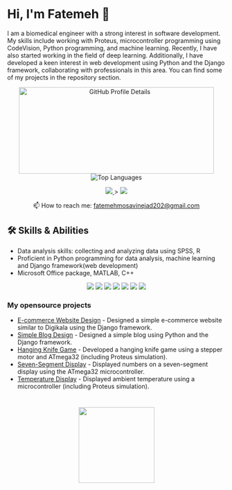 # Hi, I'm Fatemeh 👋
I am a biomedical engineer with a strong interest in software development. My skills include working with Proteus, microcontroller programming using CodeVision, Python programming, and machine learning. Recently, I have also started working in the field of deep learning. Additionally, I have developed a keen interest in web development using Python and the Django framework, collaborating with professionals in this area. You can find some of my projects in the repository section.

<p align='center'>
   <img width="450px" height="200px" src="https://github-profile-summary-cards.vercel.app/api/cards/profile-details?username=Ftymusvy&theme=vue&bg_color=FFFFFF" alt="GitHub Profile Details" />
   <img  src="https://github-readme-stats.vercel.app/api/top-langs/?username=Ftymusvy&layout=compact&bg_color=FFFFFF&hide_border=true" alt="Top Languages" />   
</p>



<p align='center'>
   <a href="https://www.linkedin.com/in/ftme-mousavinejad">
       <img src="https://img.shields.io/badge/linkedin-%230077B5.svg?&style=for-the-badge&logo=linkedin&logoColor=white"/>
   </a>>
   <a href="fatemehmosavinejad202@gmail.com">
       <img src="https://img.shields.io/badge/Gmail-D14836?style=for-the-badge&logo=gmail&logoColor=white"/>
   </a>

<p align='center'>
   📫 How to reach me: <a href='fatemehmosavinejad202@gmail.com'>fatemehmosavinejad202@gmail.com</a>
</p>



## 🛠 Skills & Abilities
* Data analysis skills: collecting and analyzing data using SPSS, R
* Proficient in Python programming for data analysis, machine learning and Django framework(web development)
* Microsoft Office package, MATLAB, C++

<p align='center'>
   <img src="https://img.shields.io/badge/Python-FFD43B?style=for-the-badge&logo=python&logoColor=blue" />
   <img src="https://img.shields.io/badge/R-276DC3?style=for-the-badge&logo=r&logoColor=white" />
   <img src="https://img.shields.io/badge/SPSS-2C2D72?style=for-the-badge&logo=ibm&logoColor=white" />
   <img src="https://img.shields.io/badge/Django-092E20?style=for-the-badge&logo=django&logoColor=white" />
   <img src="https://img.shields.io/badge/C%2B%2B-00599C?style=for-the-badge&logo=c%2B%2B&logoColor=white" />
   <img src="https://img.shields.io/badge/MATLAB-0076A8?style=for-the-badge&logo=mathworks&logoColor=white" />
   <img src="https://img.shields.io/badge/Microsoft%20Office-D83B01?style=for-the-badge&logo=microsoft-office&logoColor=white" />
</p>


### My opensource projects

*   [E-commerce Website Design](https://github.com/Ftymusvy/digikala-site-django) - Designed a simple e-commerce website similar to Digikala using the Django framework.
*   [Simple Blog Design](https://github.com/Ftymusvy/-Django-site-design-project-blog) - Designed a simple blog using Python and the Django framework.
*   [Hanging Knife Game](https://github.com/Ftymusvy/Hanging-knife-game-atmega32-) - Developed a hanging knife game using a stepper motor and ATmega32 (including Proteus simulation).
*   [Seven-Segment Display](https://github.com/Ftymusvy/Display-numbers-atmega32-) - Displayed numbers on a seven-segment display using the ATmega32 microcontroller.
*    [Temperature Display](https://github.com/Ftymusvy/temperature-display-atmega32-) - Displayed ambient temperature using a microcontroller (including Proteus simulation).

<div align="center" style="margin: 40px 0">
   <a href="https://github.com/Ftymusvy/github-profile-views-counter">
       <img width="175px" src="https://komarev.com/ghpvc/?username=Ftymusvy&color=DE002D">
   </a>
</div>

